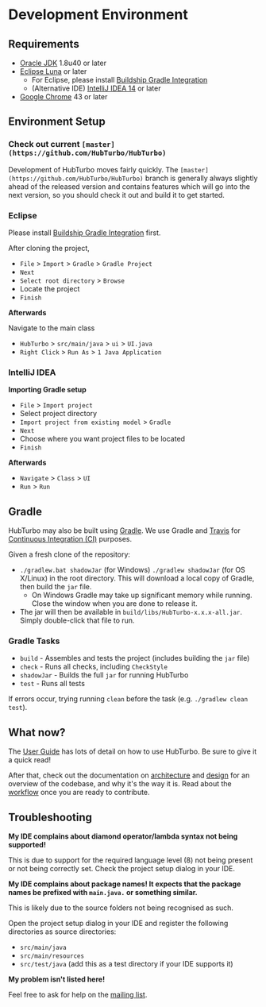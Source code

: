 # Development Environment

## Requirements

- [Oracle JDK](http://www.oracle.com/technetwork/java/javase/downloads/index.html) 1.8u40 or later
- [Eclipse Luna](https://www.eclipse.org/downloads/) or later
    - For Eclipse, please install [Buildship Gradle Integration](http://marketplace.eclipse.org/content/buildship-gradle-integration)
    - (Alternative IDE) [IntelliJ IDEA 14](https://www.jetbrains.com/idea/) or later
- [Google Chrome](http://www.google.com/chrome/) 43 or later

## Environment Setup

### Check out current `[master](https://github.com/HubTurbo/HubTurbo)`

Development of HubTurbo moves fairly quickly. The `[master](https://github.com/HubTurbo/HubTurbo)` branch is generally always slightly ahead of the released version and contains features which will go into the next version, so you should check it out and build it to get started.

### Eclipse

Please install [Buildship Gradle Integration](http://marketplace.eclipse.org/content/buildship-gradle-integration) first. 

After cloning the project,

- `File` > `Import` > `Gradle` > `Gradle Project`
- `Next`
- `Select root directory` > `Browse`
- Locate the project
- `Finish`

**Afterwards**

Navigate to the main class
- `HubTurbo` > `src/main/java` > `ui` > `UI.java`
- `Right Click` > `Run As` > `1 Java Application`

### IntelliJ IDEA

**Importing Gradle setup**

- `File` > `Import project`
- Select project directory
- `Import project from existing model` > `Gradle`
- `Next`
- Choose where you want project files to be located
- `Finish`

**Afterwards**

- `Navigate` > `Class` > `UI`
- `Run` > `Run`

## Gradle

HubTurbo may also be built using [Gradle](https://gradle.org/). We use Gradle and [Travis](https://travis-ci.org/) for [Continuous Integration (CI)](http://www.thoughtworks.com/continuous-integration) purposes.

Given a fresh clone of the repository:

- `./gradlew.bat shadowJar` (for Windows) `./gradlew shadowJar` (for OS X/Linux) in the root directory. This will download a local copy of Gradle, then build the `jar` file.
    - On Windows Gradle may take up significant memory while running. Close the window when you are done to release it.
- The jar will then be available in `build/libs/HubTurbo-x.x.x-all.jar`. Simply double-click that file to run.

### Gradle Tasks

- `build` - Assembles and tests the project (includes building the `jar` file)
- `check` - Runs all checks, including `CheckStyle`
- `shadowJar` - Builds the full `jar` for running HubTurbo
- `test` - Runs all tests

If errors occur, trying running `clean` before the task (e.g. `./gradlew clean test`). 

## What now?

The [User Guide](Getting-Started.md) has lots of detail on how to use HubTurbo. Be sure to give it a quick read!

After that, check out the documentation on [architecture](Architecture.md) and [design](Design-Decisions-and-Guidelines.md) for an overview of the codebase, and why it's the way it is. Read about the [workflow](Workflow.md) once you are ready to contribute.

## Troubleshooting

**My IDE complains about diamond operator/lambda syntax not being supported!**

This is due to support for the required language level (8) not being present or not being correctly set. Check the project setup dialog in your IDE.

**My IDE complains about package names! It expects that the package names be prefixed with `main.java.` or something similar.**

This is likely due to the source folders not being recognised as such.

Open the project setup dialog in your IDE and register the following directories as source directories:

- `src/main/java`
- `src/main/resources`
- `src/test/java` (add this as a test directory if your IDE supports it)

**My problem isn't listed here!**

Feel free to ask for help on the [mailing list](https://groups.google.com/forum/#!forum/hubturbo-contributors).